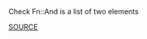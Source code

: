Check Fn::And is a list of two elements

[SOURCE](https://docs.aws.amazon.com/AWSCloudFormation/latest/UserGuide/intrinsic-function-reference-conditions.html#intrinsic-function-reference-conditions-and)